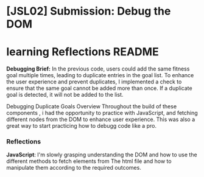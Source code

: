 # [JSL02] Submission: Debug the DOM

# learning Reflections README

**Debugging Brief:**
In the previous code, users could add the same fitness goal multiple times, leading to duplicate entries in the goal list. To enhance the user experience and prevent duplicates, I implemented a check to ensure that the same goal cannot be added more than once. If a duplicate goal is detected, it will not be added to the list.


Debugging Duplicate Goals
Overview
Throughout the build of these components , i had the opportunity to practice with JavaScript, and fetching different nodes from the DOM to enhance user experience. This was also a great way to start practicing how to debugg code like a pro.

### Reflections

**JavaScript**:
I'm slowly grasping understanding the DOM and how to use the different methods to fetch elements from The html file and how to manipulate them according to the required outcomes.
